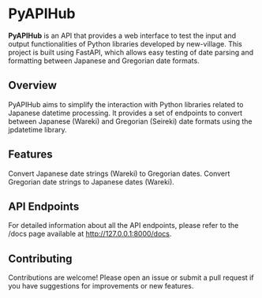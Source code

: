 # PyAPIHub

**PyAPIHub** is an API that provides a web interface to test the input and output functionalities of Python libraries developed by new-village. This project is built using FastAPI, which allows easy testing of date parsing and formatting between Japanese and Gregorian date formats.

## Overview

PyAPIHub aims to simplify the interaction with Python libraries related to Japanese datetime processing. It provides a set of endpoints to convert between Japanese (Wareki) and Gregorian (Seireki) date formats using the jpdatetime library.

## Features

Convert Japanese date strings (Wareki) to Gregorian dates.
Convert Gregorian date strings to Japanese dates (Wareki).

## API Endpoints

For detailed information about all the API endpoints, please refer to the /docs page available at http://127.0.0.1:8000/docs.

## Contributing

Contributions are welcome! Please open an issue or submit a pull request if you have suggestions for improvements or new features.
